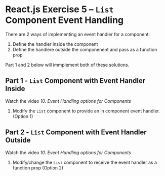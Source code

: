 # React.js Exercise 5 – ``List`` Component Event Handling

There are 2 ways of implementing an event handler for a component:

1.	Define the handler inside the component
2.	Define the handlere outside the componenent and pass as a function prop

Part 1 and 2 below will immplement both of these solutions.

## Part 1 - ``List`` Component with Event Handler Inside

Watch the video *10. Event Handling options for Components*

1.	Modify the ``List`` component to provide an in component event handler.  (Option 1)


## Part 2 - ``List`` Component with Event Handler Outside 

Watch the video *10. Event Handling options for Components*

1.	Modify/change the ``List`` component to receive the event handler as a function prop (Option 2)

